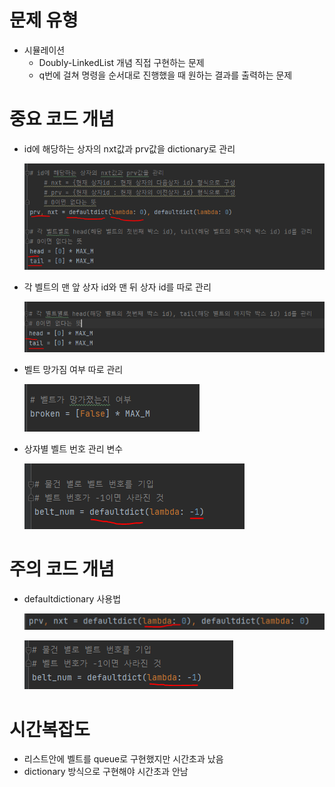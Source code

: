 # 문제 유형
- 시뮬레이션
  - Doubly-LinkedList 개념 직접 구현하는 문제 
  - q번에 걸쳐 명령을 순서대로 진행했을 때 원하는 결과를 출력하는 문제

# 중요 코드 개념
- id에 해당하는 상자의 nxt값과 prv값을 dictionary로 관리

    ![img.png](../../이미지/산타의선물공장_1.png)

- 각 벨트의 맨 앞 상자 id와 맨 뒤 상자 id를 따로 관리

    ![img_1.png](../../이미지/산타의선물공장_2.png)

- 벨트 망가짐 여부 따로 관리

    ![img_2.png](../../이미지/산타의선물공장_3.png)

- 상자별 벨트 번호 관리 변수

    ![img_3.png](../../이미지/산타의선물공장_4.png)
 
# 주의 코드 개념
- defaultdictionary 사용법

    ![img_4.png](../../이미지/산타의선물공장_5.png)

    ![img_5.png](../../이미지/산타의선물공장_6.png)
  

# 시간복잡도
- 리스트안에 벨트를 queue로 구현했지만 시간초과 났음
- dictionary 방식으로 구현해야 시간초과 안남
